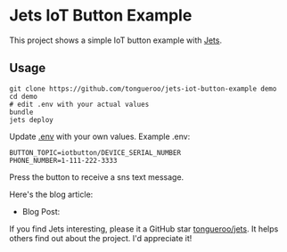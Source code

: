 # Jets IoT Button Example

This project shows a simple IoT button example with [Jets](http://rubyonjets.com/).

## Usage

    git clone https://github.com/tongueroo/jets-iot-button-example demo
    cd demo
    # edit .env with your actual values
    bundle
    jets deploy

Update [.env](.env) with your own values. Example .env:

    BUTTON_TOPIC=iotbutton/DEVICE_SERIAL_NUMBER
    PHONE_NUMBER=1-111-222-3333

Press the button to receive a sns text message.

Here's the blog article:

* Blog Post: []()

If you find Jets interesting, please it a GitHub star [tongueroo/jets](https://github.com/tongueroo/jets). It helps others find out about the project.  I'd appreciate it!
